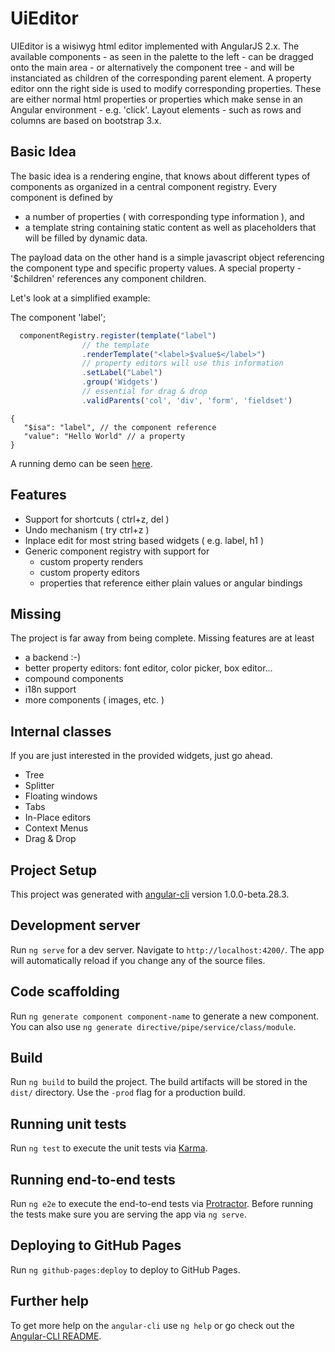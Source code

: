 # UiEditor

UIEditor is a wisiwyg html editor implemented with AngularJS 2.x. The available components - as seen in the palette to the left - can be dragged onto the main area - or alternatively the component tree - and will be instanciated as children of the corresponding parent element. A property editor onn the right side is used to modify corresponding properties. These are either normal html properties or properties which make sense in an Angular environment - e.g. 'click'.
Layout elements - such as rows and columns  are based on bootstrap 3.x.

## Basic Idea

The basic idea is a rendering engine, that knows about different types of components as organized in a central component registry. Every component is defined by
* a number of properties ( with corresponding type information ), and
* a template string containing static content as well as placeholders that will be filled by dynamic data.

The payload data on the other hand is a simple javascript object referencing the component type and specific property values.
A special property - '$children' references any component children.

Let's look at a simplified example:

The component 'label';

```typescript
  componentRegistry.register(template("label")
                // the template
                .renderTemplate("<label>$value$</label>")
                // property editors will use this information
                .setLabel("Label")
                .group('Widgets')
                // essential for drag & drop
                .validParents('col', 'div', 'form', 'fieldset')
```
```javacript
{
   "$isa": "label", // the component reference
   "value": "Hello World" // a property
}
```

A running demo can be seen [here](https://coolsamson7.github.io//ui-editor/).

## Features

* Support for shortcuts ( ctrl+z, del )
* Undo mechanism ( try  ctrl+z )
* Inplace edit for most string based widgets ( e.g. label, h1 )
* Generic component registry with support for
   * custom property renders
   * custom property editors
   * properties that reference either plain values or angular bindings

## Missing

The project is far away from being complete. Missing features are at least
* a backend :-)
* better property editors: font editor, color picker, box editor...
* compound components
* i18n support
* more components ( images, etc. )

## Internal classes

If you are just interested in the provided widgets, just go ahead. 
* Tree
* Splitter
* Floating windows
* Tabs
* In-Place editors
* Context Menus
* Drag & Drop 

## Project Setup
This project was generated with [angular-cli](https://github.com/angular/angular-cli) version 1.0.0-beta.28.3.

## Development server
Run `ng serve` for a dev server. Navigate to `http://localhost:4200/`. The app will automatically reload if you change any of the source files.

## Code scaffolding

Run `ng generate component component-name` to generate a new component. You can also use `ng generate directive/pipe/service/class/module`.

## Build

Run `ng build` to build the project. The build artifacts will be stored in the `dist/` directory. Use the `-prod` flag for a production build.

## Running unit tests

Run `ng test` to execute the unit tests via [Karma](https://karma-runner.github.io).

## Running end-to-end tests

Run `ng e2e` to execute the end-to-end tests via [Protractor](http://www.protractortest.org/).
Before running the tests make sure you are serving the app via `ng serve`.

## Deploying to GitHub Pages

Run `ng github-pages:deploy` to deploy to GitHub Pages.

## Further help

To get more help on the `angular-cli` use `ng help` or go check out the [Angular-CLI README](https://github.com/angular/angular-cli/blob/master/README.md).
